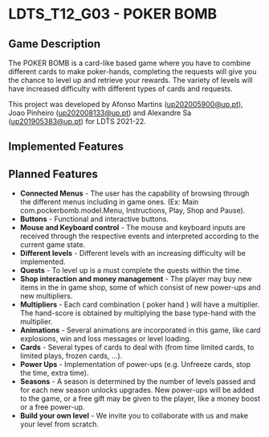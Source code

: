# LDTS_T12_G03 - POKER BOMB

## Game Description

The POKER BOMB is a card-like based game where you have to combine different cards to make poker-hands, completing the requests will give you the chance to level up and retrieve your rewards.
The variety of levels will have increased difficulty with different types of cards and requests.

This project was developed by Afonso Martins (up202005900@up.pt), Joao Pinheiro (up202008133@up.pt) and Alexandre Sa (up201905383@up.pt) for LDTS 2021-22.

## Implemented Features




## Planned Features

- **Connected Menus** - The user has the capability of browsing through the different menus including in game ones. (Ex: Main com.pockerbomb.model.Menu, Instructions, Play, Shop and Pause).
- **Buttons** - Functional and interactive buttons.
- **Mouse and Keyboard control** - The mouse and keyboard inputs are received through the respective events and interpreted according to the current game state.
- **Different levels** - Different levels with an increasing difficulty will be implemented.
- **Quests** - To level up is a must complete the quests within the time.
- **Shop interaction and money management** - The player may buy new items in the in game shop, some of which consist of new power-ups and new multipliers.
- **Multipliers** - Each card combination ( poker hand ) will have a multiplier. The hand-score is obtained by multiplying the base type-hand with the multiplier.
- **Animations** - Several animations are incorporated in this game, like card explosions, win and loss messages or level loading.
- **Cards** - Several types of cards to deal with  (from time limited cards, to limited plays, frozen cards, ...).
- **Power Ups** - Implementation of power-ups (e.g. Unfreeze cards, stop the time, extra time).
- **Seasons** - A season is determined by the number of levels passed and for each new season unlocks upgrades. New power-ups will be added to the game, or a free gift may be given to the player, like a money boost or a free power-up.
- **Build your own level** - We invite you to collaborate with us and make your level from scratch.
